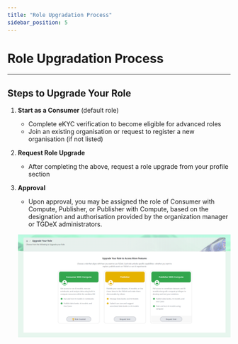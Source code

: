 ```yaml
---
title: "Role Upgradation Process"
sidebar_position: 5
---
```


# Role Upgradation Process

---

## Steps to Upgrade Your Role

1. **Start as a Consumer** (default role)
   - Complete eKYC verification to become eligible for advanced roles
   - Join an existing organisation or request to register a new organisation (if not listed)
2. **Request Role Upgrade**
   - After completing the above, request a role upgrade from your profile section
3. **Approval**
   - Upon approval, you may be assigned the role of Consumer with Compute, Publisher, or Publisher with Compute, based on the designation and authorisation provided by the organization manager or TGDeX administrators.

   ![fig91](./img/fig91.png)
